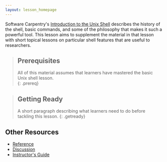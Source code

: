 ```yaml
---
layout: lesson_homepage
---
```


Software Carpentry's [Introduction to the Unix Shell](http://swcarpentry.github.io/shell-novice/) describes the history of the shell, basic commands, and some of the philosophy that makes it such a powerful tool.  This lesson aims to supplement the material in that lesson with short topical lessons on particular shell features that are useful to researchers.  

> ## Prerequisites
>
> All of this material assumes that learners have mastered
> the basic Unix shell lesson.  
{: .prereq}

> ## Getting Ready
>
> A short paragraph describing
> what learners need to do before tackling this lesson.
{: .getready}

## Other Resources

*   [Reference](reference.html)
*   [Discussion](discussion.html)
*   [Instructor's Guide](instructors.html)
